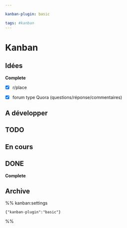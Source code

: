 ```yaml
---

kanban-plugin: basic

tags: #kanban
---
```

# Kanban

## Idées

**Complete**
- [x] r/place
- [x] forum type Quora (questions/réponse/commentaires)


## A développer



## TODO



## En cours



## DONE

**Complete**


## Archive





%% kanban:settings
```
{"kanban-plugin":"basic"}
```
%%